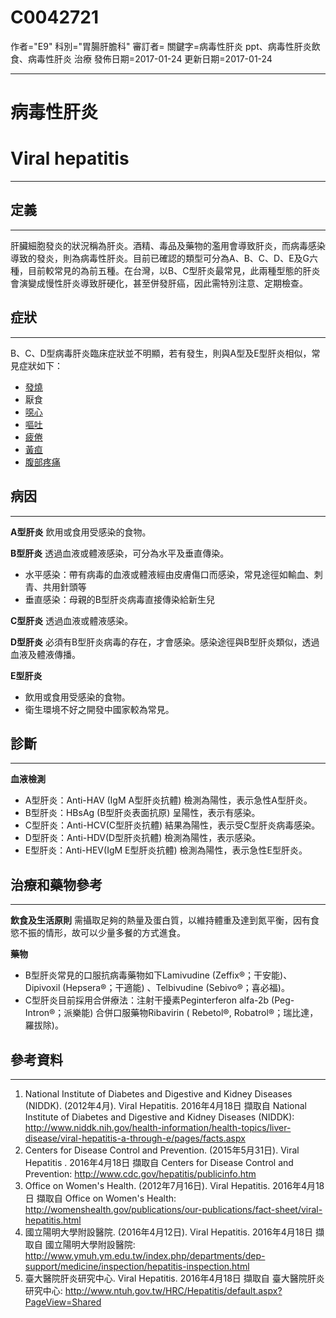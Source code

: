 # C0042721
作者="E9"
科別="胃腸肝膽科"
審訂者=
關鍵字=病毒性肝炎 ppt、病毒性肝炎飲食、病毒性肝炎 治療
發佈日期=2017-01-24
更新日期=2017-01-24

----------
# 病毒性肝炎 
# Viral hepatitis
----------
## 定義
----------

肝臟細胞發炎的狀況稱為肝炎。酒精、毒品及藥物的濫用會導致肝炎，而病毒感染導致的發炎，則為病毒性肝炎。目前已確認的類型可分為A、B、C、D、E及G六種，目前較常見的為前五種。在台灣，以B、C型肝炎最常見，此兩種型態的肝炎會演變成慢性肝炎導致肝硬化，甚至併發肝癌，因此需特別注意、定期檢查。

## 症狀
----------

B、C、D型病毒肝炎臨床症狀並不明顯，若有發生，則與A型及E型肝炎相似，常見症狀如下：

- [發燒](C0015967)
- 厭食
- [噁心](C0027497)
- [嘔吐](C0042963)
- [疲倦](C0015672)
- [黃疸](C0022346)
- [腹部疼痛](C0000737)
## 病因
----------

**A型肝炎**
飲用或食用受感染的食物。

**B型肝炎**
透過血液或體液感染，可分為水平及垂直傳染。

- 水平感染：帶有病毒的血液或體液經由皮膚傷口而感染，常見途徑如輸血、刺青、共用針頭等
- 垂直感染：母親的B型肝炎病毒直接傳染給新生兒

**C型肝炎**
透過血液或體液感染。

**D型肝炎**
必須有B型肝炎病毒的存在，才會感染。感染途徑與B型肝炎類似，透過血液及體液傳播。

**E型肝炎**

- 飲用或食用受感染的食物。
- 衛生環境不好之開發中國家較為常見。
## 診斷
----------

**血液檢測**

- A型肝炎：Anti-HAV (IgM A型肝炎抗體) 檢測為陽性，表示急性A型肝炎。
- B型肝炎：HBsAg (B型肝炎表面抗原) 呈陽性，表示有感染。
- C型肝炎：Anti-HCV(C型肝炎抗體) 結果為陽性，表示受C型肝炎病毒感染。
- D型肝炎：Anti-HDV(D型肝炎抗體) 檢測為陽性，表示感染。
- E型肝炎：Anti-HEV(IgM E型肝炎抗體) 檢測為陽性，表示急性E型肝炎。
## 治療和藥物參考
----------

**飲食及生活原則**
需攝取足夠的熱量及蛋白質，以維持體重及達到氮平衡，因有食慾不振的情形，故可以少量多餐的方式進食。

**藥物**

- B型肝炎常見的口服抗病毒藥物如下Lamivudine (Zeffix®；干安能)、Dipivoxil (Hepsera®；干適能) 、Telbivudine (Sebivo®；喜必福)。
- C型肝炎目前採用合併療法：注射干擾素Peginterferon alfa-2b (Peg-Intron®；派樂能) 合併口服藥物Ribavirin ( Rebetol®, Robatrol®；瑞比達，羅拔除)。 
## 參考資料
----------
1. National Institute of Diabetes and Digestive and Kidney Diseases (NIDDK). (2012年4月). Viral Hepatitis. 2016年4月18日 擷取自 National Institute of Diabetes and Digestive and Kidney Diseases (NIDDK): 
  http://www.niddk.nih.gov/health-information/health-topics/liver-disease/viral-hepatitis-a-through-e/pages/facts.aspx
2. Centers for Disease Control and Prevention. (2015年5月31日). Viral Hepatitis . 2016年4月18日 擷取自 Centers for Disease Control and Prevention: 
  http://www.cdc.gov/hepatitis/publicinfo.htm
3. Office on Women's Health. (2012年7月16日). Viral Hepatitis. 2016年4月18日 擷取自 Office on Women's Health: 
  http://womenshealth.gov/publications/our-publications/fact-sheet/viral-hepatitis.html
4. 國立陽明大學附設醫院. (2016年4月12日). Viral Hepatitis. 2016年4月18日 擷取自 國立陽明大學附設醫院: 
  http://www.ymuh.ym.edu.tw/index.php/departments/dep-support/medicine/inspection/hepatitis-inspection.html
5. 臺大醫院肝炎研究中心. Viral Hepatitis. 2016年4月18日 擷取自 臺大醫院肝炎研究中心: 
  http://www.ntuh.gov.tw/HRC/Hepatitis/default.aspx?PageView=Shared

 

